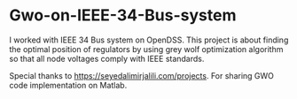 # Gwo-on-IEEE-34-Bus-system

I worked with IEEE 34 Bus system on OpenDSS. This project is about finding the optimal position of regulators by using grey wolf optimization algorithm
so that all node voltages comply with IEEE standards. 

Special thanks to https://seyedalimirjalili.com/projects. For sharing GWO code implementation on Matlab.
